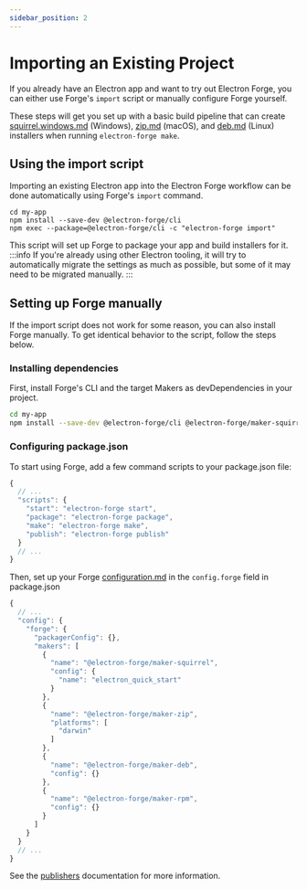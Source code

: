 ```yaml
---
sidebar_position: 2
---
```

# Importing an Existing Project

If you already have an Electron app and want to try out Electron Forge, you can either use Forge's `import` script or manually configure Forge yourself.

These steps will get you set up with a basic build pipeline that can create [squirrel.windows.md](config/makers/squirrel.windows.md "mention") (Windows), [zip.md](config/makers/zip.md "mention") (macOS), and [deb.md](config/makers/deb.md "mention") (Linux) installers when running `electron-forge make`.

## Using the import script

Importing an existing Electron app into the Electron Forge workflow can be done automatically using Forge's `import` command.
```shell
cd my-app
npm install --save-dev @electron-forge/cli
npm exec --package=@electron-forge/cli -c "electron-forge import"
```

This script will set up Forge to package your app and build installers for it.
:::info
If you're already using other Electron tooling, it will try to automatically migrate the settings as much as possible, but some of it may need to be migrated manually.
:::

## Setting up Forge manually

If the import script does not work for some reason, you can also install Forge manually. To get identical behavior to the script, follow the steps below.

### Installing dependencies

First, install Forge's CLI and the target Makers as devDependencies in your project.

```bash
cd my-app
npm install --save-dev @electron-forge/cli @electron-forge/maker-squirrel @electron-forge/maker-deb @electron-forge/maker-zip
```
### Configuring package.json

To start using Forge, add a few command scripts to your package.json file:
```jsx title="package.json"
{
  // ...
  "scripts": {
    "start": "electron-forge start",
    "package": "electron-forge package",
    "make": "electron-forge make",
    "publish": "electron-forge publish"
  }
  // ... 
}
```
Then, set up your Forge [configuration.md](config/configuration.md "mention") in the `config.forge` field in package.json
```jsx title="package.json"
{
  // ...
  "config": {
    "forge": {
      "packagerConfig": {},
      "makers": [
        {
          "name": "@electron-forge/maker-squirrel",
          "config": {
            "name": "electron_quick_start"
          }
        },
        {
          "name": "@electron-forge/maker-zip",
          "platforms": [
            "darwin"
          ]
        },
        {
          "name": "@electron-forge/maker-deb",
          "config": {}
        },
        {
          "name": "@electron-forge/maker-rpm",
          "config": {}
        }
      ]
    }
  }
  // ...
}
```
See the [publishers](config/publishers/ "mention") documentation for more information.
